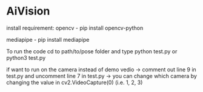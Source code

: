 # AiVision

install requirement:
opencv - pip install opencv-python

mediapipe - pip install mediapipe

To run the code cd to path/to/pose folder 
and type 
python test.py     or      python3 test.py

if want to run on the camera instead of demo vedio
-> comment out line 9 in test.py and uncomment line 7 in test.py
-> you can change which camera by changing the value in cv2.VideoCapture(0) (i.e. 1, 2, 3)
